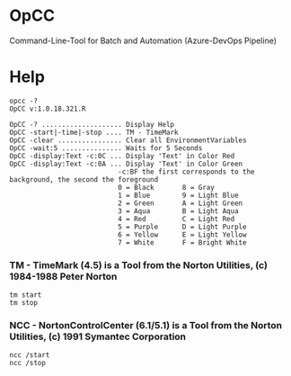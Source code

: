 # OpCC
Command-Line-Tool for Batch and Automation (Azure-DevOps Pipeline)

# Help

    opcc -?
    OpCC v:1.0.18.321.R

    OpCC -? .................... Display Help
    OpCC -start|-time|-stop .... TM - TimeMark
    OpCC -clear ................ Clear all EnvironmentVariables
    OpCC -wait:5 ............... Waits for 5 Seconds
    OpCC -display:Text -c:0C ... Display 'Text' in Color Red
    OpCC -display:Text -c:0A ... Display 'Text' in Color Green
                               -c:BF the first corresponds to the background, the second the foreground
                               0 = Black       8 = Gray
                               1 = Blue        9 = Light Blue
                               2 = Green       A = Light Green
                               3 = Aqua        B = Light Aqua
                               4 = Red         C = Light Red
                               5 = Purple      D = Light Purple
                               6 = Yellow      E = Light Yellow
                               7 = White       F = Bright White

### TM - TimeMark (4.5) is a Tool from the Norton Utilities, (c) 1984-1988 Peter Norton
    tm start
    tm stop

### NCC - NortonControlCenter (6.1/5.1) is a Tool from the Norton Utilities, (c) 1991 Symantec Corporation
    ncc /start
    ncc /stop
